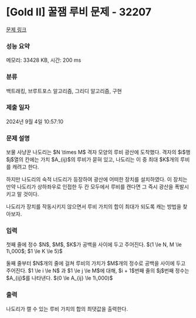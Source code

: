# [Gold II] 꿀잼 루비 문제 - 32207 

[문제 링크](https://www.acmicpc.net/problem/32207) 

### 성능 요약

메모리: 33428 KB, 시간: 200 ms

### 분류

백트래킹, 브루트포스 알고리즘, 그리디 알고리즘, 구현

### 제출 일자

2024년 9월 4일 10:57:10

### 문제 설명

<p>보물 사냥꾼 나도리는 $N \times M$ 격자 모양의 루비 광산에 도착했다. 격자의 $i$행 $j$열의 칸에는 가치 $A_{ij}$의 루비가 묻혀 있고, 나도리는 이 중 최대 $K$개의 루비를 캐려고 한다.</p>

<p>하지만 나도리의 숙적 너도리가 등장하여 광산에 어떠한 장치를 설치하였다. 이 장치는 만약 나도리가 상하좌우로 인접한 두 칸 모두에서 루비를 캔다면 그 즉시 광산을 폭발시키고 말 것이다.</p>

<p>나도리가 장치를 작동시키지 않으면서 루비 가치의 합이 최대가 되도록 캐는 방법을 찾아보자.</p>

### 입력 

 <p>첫째 줄에 정수 $N$, $M$, $K$가 공백을 사이에 두고 주어진다. $(1 \le N, M \le 1\,000$; $1 \le K \le 5)$</p>

<p>둘째 줄부터 $N$개의 줄에 걸쳐 루비의 가치가 $M$개의 정수로 공백을 사이에 두고 주어진다. $1 \le i \le N$ 과 $1 \le j \le M$에 대해, $i + 1$번째 줄의 $j$번째 정수는 $A_{ij}$를 나타낸다. $(0 \le A_{ij} \le 1\,000)$</p>

### 출력 

 <p>나도리가 캘 수 있는 루비 가치의 합의 최댓값을 출력한다.</p>

